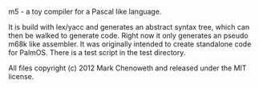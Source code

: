 m5 - a toy compiler for a Pascal like language. 

It is build with lex/yacc and generates an abstract syntax tree, which can then be walked to generate code. Right now it only generates an pseudo m68k like assembler. It was originally intended to create standalone code for PalmOS. There is a test script in the test directory.

All files copyright (c) 2012 Mark Chenoweth and released under the MIT license.